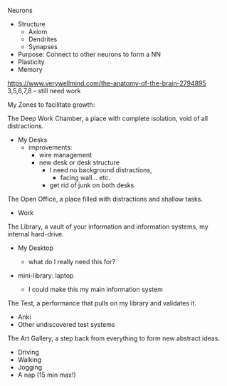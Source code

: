Neurons
- Structure
  - Axiom
  - Dendrites
  - Synapses
- Purpose: Connect to other neurons to form a NN
- Plasticity
- Memory

https://www.verywellmind.com/the-anatomy-of-the-brain-2794895
3,5,6,7,8 - still need work



My Zones to facilitate growth:

The Deep Work Chamber, a place with complete isolation, void of all distractions.
- My Desks
  - improvements:
    - wire management
    - new desk or desk structure
      - I need no background distractions,
        - facing wall... etc.
      - get rid of junk on both desks


The Open Office, a place filled with distractions and shallow tasks.
- Work

The Library, a vault of your information and information systems, my internal hard-drive.
- My Desktop
  - what do I really need this for?

- mini-library: laptop
  - I could make this my main information system

The Test, a performance that pulls on my library and validates it.
- Anki
- Other undiscovered test systems

The Art Gallery, a step back from everything to form new abstract ideas.
- Driving
- Walking
- Jogging
- A nap (15 min max!)
